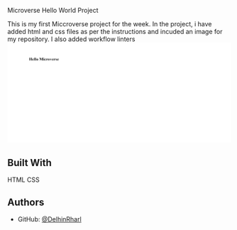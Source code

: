 
Microverse Hello World Project

This is my  first Miccroverse project for the week.
In the project, i have added html and css files as per the instructions and incuded an image for my repository. I also added workflow linters
![screenshot](./images/HelloProject.png)


## Built With

HTML
CSS



## Authors

- GitHub: [@DelhinRharl](https://github.com/githubhandle)

